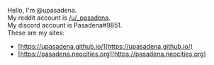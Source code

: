 Hello, I'm @upasadena.  
My reddit account is [/u/\_pasadena](https://old.reddit.com/user/_pasadena).  
My discord account is Pasadena#9851.  
These are my sites:  
* [https://upasadena.github.io/](https://upasadena.github.io/)
* [https://pasadena.neocities.org](https://pasadena.neocities.org)
